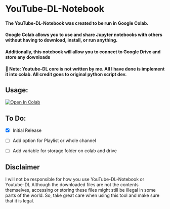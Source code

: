 # YouTube-DL-Notebook

<h4>The YouTube-DL-Notebook was created to be run in Google Colab.
<h4>Google Colab allows you to use and share Jupyter notebooks with others without having to download, install, or run anything.</h4>
<h4>Additionally, this notebook will allow you to connect to Google Drive and store any downloads<h4>

<h4>📝 Note: Youtube-DL core is not written by me. All I have done is implement it into colab. All credit goes to original python script dev.</h4>



## Usage:

<a href="https://colab.research.google.com/github/SynapticDreams/YouTube-DL-Notebook/blob/main/YouTube_DL_Notebook.ipynbb" target="_blank"><img src="https://colab.research.google.com/assets/colab-badge.svg" alt="Open In Colab"/></a>


## To Do:
  
- [x] Initial Release
- [ ] Add option for Playlist or whole channel
- [ ] Add variable for storage folder on colab and drive


## Disclaimer

I will not be responsible for how you use YouTube-DL-Notebook or Youtube-DL
Although the downloaded files are not the contents themselves, accessing or storing these files might still be illegal in some parts of the world. So, take great care when using this tool and make sure that it is legal.
